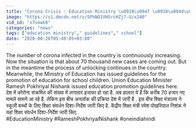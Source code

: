 ```yaml
---
title: "Corona Crisis : Education Ministry \u0928\u0947 \u0938\u094d\u0915\u0942\u0932\u0940 \u092c\u091a\u094d\u091a\u094b\u0902 \u0915\u0947 \u0932\u093f\u090f \u091c\u093e\u0930\u0940 \u0915\u093f\u090f \u092f\u0947 \u0928\u093f\u0930\u094d\u0926\u0947\u0936 \u0935\u0928\u0907\u0902\u0921\u093f\u092f\u093e \u0939\u093f\u0902\u0926\u0940"
image: "https://s1.dmcdn.net/v/SPhNO1VHSrcHZj7-U/x240"
vid_id: "x7vowk8"
categories: "news"
tags: ["education ministry"," guidelines"," school"]
date: "2020-08-26T05:48:05+03:00"
---
```

The number of corona infected in the country is continuously increasing. Now the situation is that about 70 thousand new cases are coming out. But in the meantime the process of unlocking continues in the country. Meanwhile, the Ministry of Education has issued guidelines for the promotion of education for school children. Union Education Minister Ramesh Pokhriyal Nishank issued education promotion guidelines here.    <br>देश में कोरोना संक्रमित की संख्या में लगातार इजाफा हो रहा है. अब हालात ये है कि करीब 70 हजार नए मामले सामने आ रहे है. लेकिन इस बीच अनलॉक की प्रक्रिया देश में जारी है . इस बीच शिक्षा मंत्रालय ने स्कूली बच्चों के लिए शिक्षा संवर्धन दिशा-निर्देश जारी किए है. केंद्रीय शिक्षा मंत्री रमेश पोखरियाल निशंक ने यहां शिक्षा संवर्धन दिशा-निर्देश जारी किए.    <br>#EducationMinistry #RameshPokhriyalNishank #oneindiahindi
